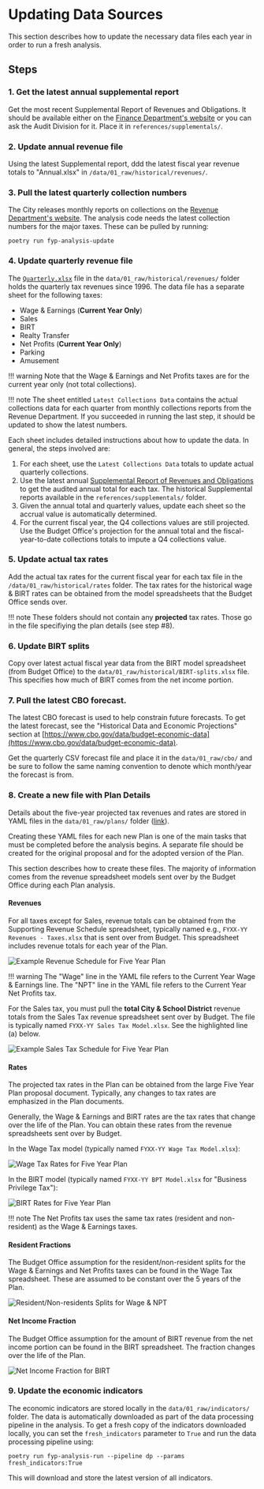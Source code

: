 # Updating Data Sources

This section describes how to update the necessary data files each year
in order to run a fresh analysis.

## Steps

### 1. Get the latest annual supplemental report

Get the most recent Supplemental Report of Revenues and Obligations. It should be available either on the [Finance Department's website](https://www.phila.gov/departments/office-of-the-director-of-finance/financial-reports/#/) or you can ask the Audit Division for it. Place it in `references/supplementals/`.

### 2. Update annual revenue file

Using the latest Supplemental report, ddd the latest fiscal year revenue totals to "Annual.xlsx" in `/data/01_raw/historical/revenues/`.

### 3. Pull the latest quarterly collection numbers

The City releases monthly reports on collections on the [Revenue Department's website](https://www.phila.gov/departments/department-of-revenue/reports/). The analysis code needs the latest collection numbers for the major taxes. These can be pulled by running:

```
poetry run fyp-analysis-update
```

### 4. Update quarterly revenue file

The [`Quarterly.xlsx`](https://github.com/PhiladelphiaController/five-year-plan-analysis/blob/main/data/01_raw/historical/revenues/Quarterly.xlsx) file in the `data/01_raw/historical/revenues/` folder holds the 
quarterly tax revenues since 1996. The data file has a separate sheet
for the following taxes:

- Wage & Earnings (**Current Year Only**)
- Sales
- BIRT
- Realty Transfer
- Net Profits (**Current Year Only**)
- Parking 
- Amusement

!!! warning
    Note that the Wage & Earnings and Net Profits taxes are for the 
    current year only (not total collections).

!!! note
    The sheet entitled `Latest Collections Data` contains the actual collections data for each quarter from monthly collections reports from the Revenue Department. If you succeeded in running the last step, it should be updated to show the latest numbers.

Each sheet includes detailed instructions about how to update the 
data. In general, the steps involved are:

1. For each sheet, use the `Latest Collections Data` totals to update actual quarterly collections.
1. Use the latest annual [Supplemental Report of Revenues and Obligations](https://www.phila.gov/departments/office-of-the-director-of-finance/financial-reports/#/supplemental-report-of-revenues-and-obligations) to 
get the audited annual total for each tax. The historical Supplemental reports available in the `references/supplementals/` folder.
1. Given the annual total and quarterly values, update each sheet so the accrual value is automatically determined.
2. For the current fiscal year, the Q4 collections values are still projected. Use the Budget Office's projection for the annual total and the fiscal-year-to-date collections totals to impute a Q4 collections value.

### 5. Update actual tax rates

Add the actual tax rates for the current fiscal year for each 
tax file in the `/data/01_raw/historical/rates` folder. The tax rates for the historical wage & BIRT rates can be obtained from the model spreadsheets that the Budget Office sends over.

!!! note
    These folders should not contain any **projected** tax rates.
    Those go in the file specifiying the plan details (see step #8).

### 6. Update BIRT splits

Copy over latest actual fiscal year data from the BIRT model spreadsheet (from Budget Office) to the `data/01_raw/historical/BIRT-splits.xlsx` file. This specifies how much of BIRT comes 
from the net income portion.

### 7. Pull the latest CBO forecast. 

The latest CBO forecast is used to help constrain future forecasts. To get the latest forecast, see the "Historical Data and Economic Projections" section at [https://www.cbo.gov/data/budget-economic-data](https://www.cbo.gov/data/budget-economic-data). 

Get the quarterly CSV forecast file and place it in the `data/01_raw/cbo/` and be sure to follow the same naming convention to denote which month/year the forecast is from.

### 8. Create a new file with Plan Details

Details about the five-year projected tax revenues and rates are stored 
in YAML files in the `data/01_raw/plans/` folder ([link](https://github.com/PhiladelphiaController/five-year-plan-analysis/tree/main/data/01_raw/plans)). 

Creating these YAML files for each new Plan is one of the main tasks that must be completed
before the analysis begins. A separate file should be created for the original proposal
and for the adopted version of the Plan.

This section describes how to create these files. The majority of information comes from the 
revenue spreadsheet models sent over by the Budget Office during each Plan analysis. 



#### Revenues

For all taxes except for Sales, revenue totals can be obtained from the Supporting 
Revenue Schedule spreadsheet, typically named e.g., `FYXX-YY Revenues - Taxes.xlsx`
that is sent over from Budget. This spreadsheet includes revenue totals for each 
year of the Plan.

![Example Revenue Schedule for Five Year Plan](/assets/img/revenue-schedule-example.png)

!!! warning
    The "Wage" line in the YAML file refers to the Current Year Wage & Earnings line.
    The "NPT" line in the YAML file refers to the Current Year Net Profits tax.


For the Sales tax, you must pull the **total City & School District** revenue totals from 
the Sales Tax revenue spreadsheet sent over by Budget. The file is typically named 
`FYXX-YY Sales Tax Model.xlsx`. See the highlighted line (a) below.

![Example Sales Tax Schedule for Five Year Plan](/assets/img/sales-tax-example.png)


#### Rates 

The projected tax rates in the Plan can be obtained from the large Five Year 
Plan proposal document. Typically, any changes to tax rates are emphasized in the Plan documents. 

Generally, the Wage & Earnings and BIRT rates are the tax rates that change
over the life of the Plan. You can obtain these rates from the revenue spreadsheets 
sent over by Budget. 

In the Wage Tax model (typically named `FYXX-YY Wage Tax Model.xlsx`):

![Wage Tax Rates for Five Year Plan](/assets/img/wage-rates-example.png)

In the BIRT model (typically named `FYXX-YY BPT Model.xlsx` for "Business Privilege Tax"):

![BIRT Rates for Five Year Plan](/assets/img/birt-rates-example.png)


!!! note
    The Net Profits tax uses the same tax rates (resident and non-resident) as the 
    Wage & Earnings taxes.


#### Resident Fractions

The Budget Office assumption for the resident/non-resident splits for the Wage & Earnings
and Net Profits taxes can be found in the Wage Tax spreadsheet. These are assumed 
to be constant over the 5 years of the Plan.

![Resident/Non-residents Splits for Wage & NPT](/assets/img/resident-splits.png)

#### Net Income Fraction

The Budget Office assumption for the amount of BIRT revenue from the net income 
portion can be found in the BIRT spreadsheet. The fraction changes over the life of 
the Plan.

![Net Income Fraction for BIRT](/assets/img/net-income-fraction-example.png)


### 9. Update the economic indicators

The economic indicators are stored locally in the `data/01_raw/indicators/` folder. The 
data is automatically downloaded as part of the data processing pipeline
in the analysis. 
To get a fresh copy of the indicators downloaded locally, you 
can set the `fresh_indicators` parameter to `True` and run the data processing 
pipeline using:

```
poetry run fyp-analysis-run --pipeline dp --params fresh_indicators:True
```

This will download and store the latest version of all indicators.

